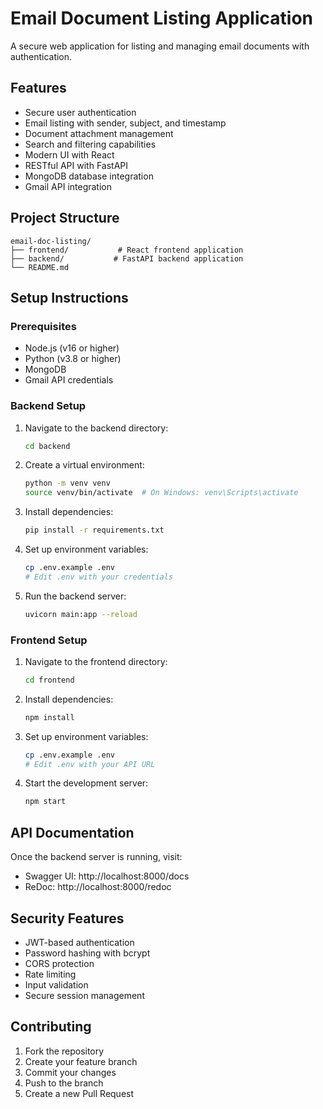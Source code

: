 # Email Document Listing Application

A secure web application for listing and managing email documents with authentication.

## Features

- Secure user authentication
- Email listing with sender, subject, and timestamp
- Document attachment management
- Search and filtering capabilities
- Modern UI with React
- RESTful API with FastAPI
- MongoDB database integration
- Gmail API integration

## Project Structure

```
email-doc-listing/
├── frontend/           # React frontend application
├── backend/           # FastAPI backend application
└── README.md
```

## Setup Instructions

### Prerequisites

- Node.js (v16 or higher)
- Python (v3.8 or higher)
- MongoDB
- Gmail API credentials

### Backend Setup

1. Navigate to the backend directory:
   ```bash
   cd backend
   ```

2. Create a virtual environment:
   ```bash
   python -m venv venv
   source venv/bin/activate  # On Windows: venv\Scripts\activate
   ```

3. Install dependencies:
   ```bash
   pip install -r requirements.txt
   ```

4. Set up environment variables:
   ```bash
   cp .env.example .env
   # Edit .env with your credentials
   ```

5. Run the backend server:
   ```bash
   uvicorn main:app --reload
   ```

### Frontend Setup

1. Navigate to the frontend directory:
   ```bash
   cd frontend
   ```

2. Install dependencies:
   ```bash
   npm install
   ```

3. Set up environment variables:
   ```bash
   cp .env.example .env
   # Edit .env with your API URL
   ```

4. Start the development server:
   ```bash
   npm start
   ```

## API Documentation

Once the backend server is running, visit:
- Swagger UI: http://localhost:8000/docs
- ReDoc: http://localhost:8000/redoc

## Security Features

- JWT-based authentication
- Password hashing with bcrypt
- CORS protection
- Rate limiting
- Input validation
- Secure session management

## Contributing

1. Fork the repository
2. Create your feature branch
3. Commit your changes
4. Push to the branch
5. Create a new Pull Request 